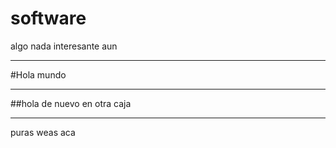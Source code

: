 # software
algo
nada interesante aun

--------------------------------------------------------

#Hola mundo

--------------------------------------------------------

##hola de nuevo en otra caja

--------------------------------------------------------

puras weas aca
